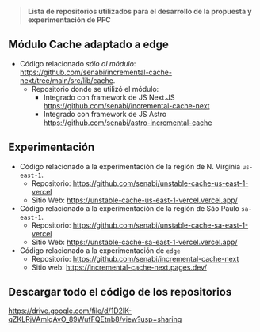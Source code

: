 > **Lista de repositorios utilizados para el desarrollo de la propuesta y experimentación de PFC**

## Módulo Cache adaptado a edge

- Código relacionado *sólo al módulo*: https://github.com/senabi/incremental-cache-next/tree/main/src/lib/cache.
  - Repositorio donde se utilizó el módulo:
    - Integrado con framework de JS Next.JS https://github.com/senabi/incremental-cache-next
    - Integrado con framework de JS Astro https://github.com/senabi/astro-incremental-cache

## Experimentación
- Código relacionado a la experimentación de la región de N. Virginia `us-east-1`.
  - Repositorio: https://github.com/senabi/unstable-cache-us-east-1-vercel
  - Sitio Web: https://unstable-cache-us-east-1-vercel.vercel.app/
- Código relacionado a la experimentación de la región de São Paulo `sa-east-1`.
  - Repositorio: https://github.com/senabi/unstable-cache-sa-east-1-vercel
  - Sitio Web: https://unstable-cache-sa-east-1-vercel.vercel.app/
- Código relacionado a la experimentación de `edge`
  - Repositorio: https://github.com/senabi/incremental-cache-next
  - Sitio web: https://incremental-cache-next.pages.dev/

## Descargar todo el código de los repositorios
https://drive.google.com/file/d/1D2lK-qZKLRjVAmlqAvO_89WufFQEtnb8/view?usp=sharing
